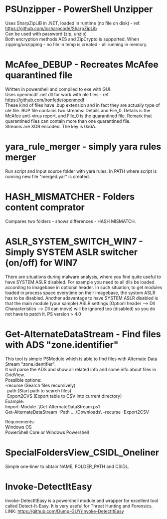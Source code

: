 # PSUnzipper - PowerShell Unzipper  
Uses SharpZipLiB in .NET, loaded in runtime (no file on disk) - ref. https://github.com/icsharpcode/SharpZipLib  
Can be used with password (zip, unzip)  
Both encryption methods AES and ZipCrypto is supported.
When zipping/unzipping - no file in temp is created - all running in memory.



# McAfee_DEBUP - Recreates McAfee quarantined file
Written in powershell and compiled to exe with GUI.  
Uses openmcdf .net dll for work with ole files - ref. https://github.com/ironfede/openmcdf  
These kind of files have .bup extension and in fact they are actually type of ole file. 
BUP file contains two streams: Details and File_0. Details is the McAfee anti-virus report, and File_0 is the quarantined file. Remark that quarantined files can contain more than one quarantined file.  
Streams are XOR encoded. The key is 0x6A.  


# yara_rule_merger - simply yara rules merger
Run script and input source folder with yara rules.
In PATH where script is running new file "merged.yar" is created.


# HASH_MISMATCHER - Folders content comprator
Compares two folders - shows differences - HASH MISMATCH.


# ASLR_SYSTEM_SWITCH_WIN7 - Simply SYSTEM ASLR switcher (on/off) for WIN7
There are situations during malware analysis, where you find quite useful to have
SYSTEM ASLR disabled. For example you need to all dlls be loaded according to
imagebase in optional header. In such situation, to get modules loaded in process space everytime on their imagebase, the system ASLR has to be disabled.
Another adavantage to have SYSTEM ASLR disabled is that the main module (your sample) ASLR settings (Optionl header --> Dll Characteristics --> Dll can move) will be ignored too (disabled) so you do not have to patch it.
PS version > 4.0

# Get-AlternateDataStream - Find files with ADS "zone.identifier"
This tool is simple PSModule which is able to find files with Alternate Data Stream "zone.identifier".<br/>
It will parse the ADS and show all related info and some info about files in GridView.<br/>
Possilble options:<br/>
-recurse (Search files recursively)<br/>
-path (Start path to search files)<br/>
-Export2CVS (Export table to CSV into current directory)<br/>
Example:<br/>
Import-Module .\Get-AlternateDataStream.ps1<br/>
Get-AlternateDataStream -Path ..\..\Downloads\ -recurse -Export2CSV<br/>

Requirements:<br/>
Windows OS<br/>
PowerShell Core or Windows Powershell<br/>


# SpecialFoldersView_CSIDL_Oneliner
Simple one-liner to obtain NAME, FOLDER_PATH and CSIDL.


# Invoke-DetectItEasy
Invoke-DetectItEasy is a powershell module and wrapper for excellent tool called Detect-It-Easy. It is very useful for Threat Hunting and Forensics.<br/>
LINK: https://github.com/Dump-GUY/Invoke-DetectItEasy


